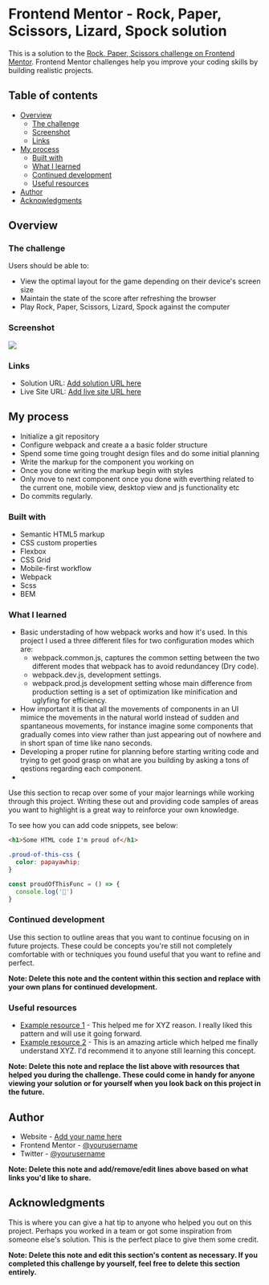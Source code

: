 # Frontend Mentor - Rock, Paper, Scissors, Lizard, Spock solution

This is a solution to the [Rock, Paper, Scissors challenge on Frontend Mentor](https://www.frontendmentor.io/challenges/rock-paper-scissors-game-pTgwgvgH). Frontend Mentor challenges help you improve your coding skills by building realistic projects. 

## Table of contents

- [Overview](#overview)
  - [The challenge](#the-challenge)
  - [Screenshot](#screenshot)
  - [Links](#links)
- [My process](#my-process)
  - [Built with](#built-with)
  - [What I learned](#what-i-learned)
  - [Continued development](#continued-development)
  - [Useful resources](#useful-resources)
- [Author](#author)
- [Acknowledgments](#acknowledgments)

## Overview

### The challenge

Users should be able to:

- View the optimal layout for the game depending on their device's screen size
- Maintain the state of the score after refreshing the browser
- Play Rock, Paper, Scissors, Lizard, Spock against the computer 

### Screenshot

![](./design/desktop-step-4-bonus.jpg)

### Links

- Solution URL: [Add solution URL here](https://your-solution-url.com)
- Live Site URL: [Add live site URL here](https://your-live-site-url.com)

## My process
- Initialize a git repository
- Configure webpack and create a a basic folder structure 
- Spend some time going trought design files and do some initial planning
- Write the markup for the component you working on
- Once you done writing the markup begin with styles 
- Only move to next component once you done with everthing related to the current one, mobile view, desktop view and js functionality etc
- Do commits regularly. 

### Built with

- Semantic HTML5 markup
- CSS custom properties
- Flexbox
- CSS Grid
- Mobile-first workflow
- Webpack 
- Scss 
- BEM 

### What I learned

- Basic understading of how webpack works and how it's used. In this project I used a three different files for two configuration modes which are:
  * webpack.common.js, captures the common setting between the two different modes that webpack has to avoid redundancey (Dry code).
  * webpack.dev.js, development settings. 
  * webpack.prod.js  development setting whose main difference from production setting is a set of optimization like minification and uglyfing for efficiency.
- How important it is that all the movements of components in an UI mimice the movements in the natural world instead of sudden and spantaneous movements, for instance imagine some components that gradually comes into view rather than just appearing out of nowhere and in short span of time like nano seconds. 
- Developing a proper rutine for planning before starting writing code and trying to get good grasp on what are you building by asking a tons of qestions regarding each component.
- 

Use this section to recap over some of your major learnings while working through this project. Writing these out and providing code samples of areas you want to highlight is a great way to reinforce your own knowledge.

To see how you can add code snippets, see below:

```html
<h1>Some HTML code I'm proud of</h1>
```
```css
.proud-of-this-css {
  color: papayawhip;
}
```
```js
const proudOfThisFunc = () => {
  console.log('🎉')
}
```



### Continued development

Use this section to outline areas that you want to continue focusing on in future projects. These could be concepts you're still not completely comfortable with or techniques you found useful that you want to refine and perfect.

**Note: Delete this note and the content within this section and replace with your own plans for continued development.**

### Useful resources

- [Example resource 1](https://www.example.com) - This helped me for XYZ reason. I really liked this pattern and will use it going forward.
- [Example resource 2](https://www.example.com) - This is an amazing article which helped me finally understand XYZ. I'd recommend it to anyone still learning this concept.

**Note: Delete this note and replace the list above with resources that helped you during the challenge. These could come in handy for anyone viewing your solution or for yourself when you look back on this project in the future.**

## Author

- Website - [Add your name here](https://www.your-site.com)
- Frontend Mentor - [@yourusername](https://www.frontendmentor.io/profile/yourusername)
- Twitter - [@yourusername](https://www.twitter.com/yourusername)

**Note: Delete this note and add/remove/edit lines above based on what links you'd like to share.**

## Acknowledgments

This is where you can give a hat tip to anyone who helped you out on this project. Perhaps you worked in a team or got some inspiration from someone else's solution. This is the perfect place to give them some credit.

**Note: Delete this note and edit this section's content as necessary. If you completed this challenge by yourself, feel free to delete this section entirely.**
